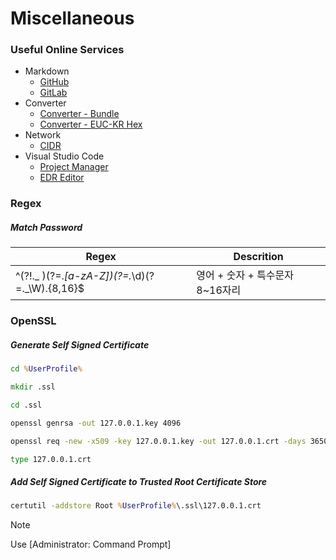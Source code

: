 # Miscellaneous

### Useful Online Services

- Markdown
  - [GitHub](https://docs.github.com/ko/get-started/writing-on-github/getting-started-with-writing-and-formatting-on-github/basic-writing-and-formatting-syntax)
  - [GitLab](https://handbook.gitlab.com/docs/markdown-guide/)
- Converter
  - [Converter - Bundle](https://conv.darkbyte.ru/)
  - [Converter - EUC-KR Hex](https://r12a.github.io/app-encodings/)
- Network
  - [CIDR](https://mxtoolbox.com/subnetcalculator.aspx)
- Visual Studio Code
  - [Project Manager](https://github.com/alefragnani/vscode-project-manager)
  - [EDR Editor](https://github.com/dineug/erd-editor)

### Regex

##### Match Password

| Regex                                          | Descrition                      |
| ---------------------------------------------- | ------------------------------- |
| ^(?!._ )(?=._[a-zA-Z])(?=._\d)(?=._\W).{8,16}$ | 영어 + 숫자 + 특수문자 8~16자리 |

### OpenSSL

##### Generate Self Signed Certificate

```cmd
cd %UserProfile%
```

```cmd
mkdir .ssl
```

```cmd
cd .ssl
```

```cmd
openssl genrsa -out 127.0.0.1.key 4096
```

```cmd
openssl req -new -x509 -key 127.0.0.1.key -out 127.0.0.1.crt -days 3650 -subj "/C=KR/ST=Seoul/O=seung/CN=127.0.0.1/emailAddress=seung.dev@gmail.com" -addext "subjectAltName=IP:127.0.0.1" -text
```

```cmd
type 127.0.0.1.crt
```

##### Add Self Signed Certificate to Trusted Root Certificate Store

```cmd
certutil -addstore Root %UserProfile%\.ssl\127.0.0.1.crt
```

> [!NOTE]
> Use [Administrator: Command Prompt]

